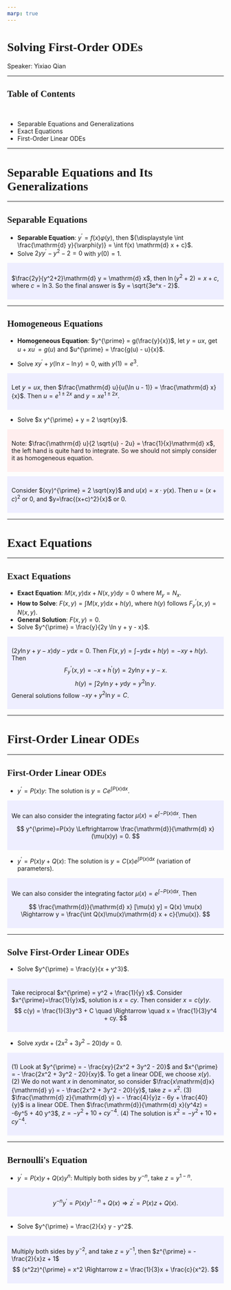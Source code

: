 ```yaml
---
marp: true
---
```

<style>
  section {
    font-family: 'LXGW Bright';
  }

  h1, h2, h3 {
    font-family: 'LXGW Bright';
  }
</style>
<style>
img[alt~="center"] {
  display: block;
  margin: 0 auto;
}
</style>
<style>
.note {
  background-color: #eef;
  padding: 10px;
  margin: 10px 0;
  text-align: left;
}
.trick {
  background-color: #fee;
  padding: 10px;
  margin: 10px 0;
  text-align: left;
}
</style>

# Solving First-Order ODEs

Speaker: Yixiao Qian

---

## Table of Contents

<br>

- Separable Equations and Generalizations
- Exact Equations
- First-Order Linear ODEs

---

# Separable Equations and Its Generalizations

---

## Separable Equations

- **Separable Equation**: $y^{\prime} = f(x)\varphi(y)$, then ${\displaystyle \int \frac{\mathrm{d} y}{\varphi(y)} = \int f(x) \mathrm{d} x + c}$.
- Solve $2yy^{\prime} - y^2 - 2 = 0$ with $y(0) = 1$.

<div class=note>

$\frac{2y}{y^2+2}\mathrm{d} y = \mathrm{d} x$, then $\ln(y^2 + 2) = x + c$, where $c = \ln 3$. So the final answer is $y = \sqrt{3e^x - 2}$.
</div>

---

## Homogeneous Equations

- **Homogeneous Equation**: $y^{\prime} = g(\frac{y}{x})$, let $y = ux$, get $u + xu^{\prime} = g(u)$ and $u^{\prime} = \frac{g(u) - u}{x}$.

- Solve $xy^{\prime} + y(\ln x - \ln y) = 0$, with $y(1) = e^3$.

<div class=note>

Let $y = ux$, then $\frac{\mathrm{d} u}{u(\ln u - 1)} = \frac{\mathrm{d} x}{x}$. Then $u = e^{1\pm 2x}$ and $y = x e^{1 \pm 2x}$.
</div>

- Solve $x y^{\prime} + y = 2 \sqrt{xy}$.

<div class=trick>

Note: $\frac{\mathrm{d} u}{2 \sqrt{u} - 2u} = \frac{1}{x}\mathrm{d} x$, the left hand is quite hard to integrate. So we should not simply consider it as homogeneous equation.
</div>

<div class=note>

Consider $(xy)^{\prime} = 2 \sqrt{xy}$ and $u(x) = x \cdot y(x)$. Then $u = (x+c)^2$ or $0$, and $y=\frac{(x+c)^2}{x}$ or $0$.
</div>

---

# Exact Equations

---

## Exact Equations

- **Exact Equation**: $M(x,y)\mathrm{d} x + N(x,y)\mathrm{d} y = 0$ where $M_y = N_x$.
- **How to Solve**: $\displaystyle F(x,y) = \int M(x,y)\mathrm{d} x + h(y)$, where $h(y)$ follows $F_y^{\prime}(x,y) = N(x,y)$.
- **General Solution**: $F(x, y) = 0$.
- Solve $y^{\prime} = \frac{y}{2y \ln y + y - x}$.

<div class=note>

$(2y \ln y + y - x)\mathrm{d} y - y\mathrm{d} x = 0$. Then $\displaystyle F(x,y) = \int -y \mathrm{d} x + h(y) = -xy + h(y)$. Then
$$ F_y^{\prime}(x,y) = -x + h^{\prime}(y) = 2y \ln y + y - x. $$
$$ h(y) = \int 2y \ln y + y \mathrm{d} y = y^2 \ln y. $$
General solutions follow $-xy + y^2\ln y = C$.
</div>

---

# First-Order Linear ODEs

---

## First-Order Linear ODEs

- $y^{\prime} = P(x)y$: The solution is $y = C e^{\int P(x) \mathrm{d} x}$.

<div class=note>

We can also consider the integrating factor $\mu(x) = e^{\int -P(x)\mathrm{d} x}$. Then

$$ y^{\prime}=P(x)y \Leftrightarrow \frac{\mathrm{d}}{\mathrm{d} x}(\mu(x)y) = 0. $$

</div>

- $y^{\prime} = P(x) y + Q(x)$: The solution is $y = C(x)e^{\int P(x) \mathrm{d} x}$ (variation of parameters).

<div class=note>

We can also consider the integrating factor $\mu(x) = e^{\int -P(x)\mathrm{d} x}$. Then

$$ \frac{\mathrm{d}}{\mathrm{d} x} [\mu(x) y] = Q(x) \mu(x) \Rightarrow y = \frac{\int Q(x)\mu(x)\mathrm{d} x + c}{\mu(x)}. $$

</div>

---

## Solve First-Order Linear ODEs

- Solve $y^{\prime} = \frac{y}{x + y^3}$.

<div class=note>

Take reciprocal $x^{\prime} = y^2 + \frac{1}{y} x$. Consider $x^{\prime}=\frac{1}{y}x$, solution is $x=cy$. Then consider $x=c(y)y$.
$$ c(y) = \frac{1}{3}y^3 + C \quad \Rightarrow \quad x = \frac{1}{3}y^4 + cy. $$
</div>

- Solve $xy \mathrm{d} x + (2x^2 + 3y^2 - 20) \mathrm{d} y = 0$.

<div class=note>

(1) Look at $y^{\prime} = - \frac{xy}{2x^2 + 3y^2 - 20}$ and $x^{\prime} = - \frac{2x^2 + 3y^2 - 20}{xy}$. To get a linear ODE, we choose $x(y)$.
(2) We do not want $x$ in denominator, so consider $\frac{x\mathrm{d}x}{\mathrm{d} y} = - \frac{2x^2 + 3y^2 - 20}{y}$, take $z = x^2$.
(3) $\frac{\mathrm{d} z}{\mathrm{d} y} = - \frac{4}{y}z - 6y + \frac{40}{y}$ is a linear ODE. Then $\frac{\mathrm{d}}{\mathrm{d} x}(y^4z) = -6y^5 + 40 y^3$, $z = -y^2 + 10 + cy^{-4}$.
(4) The solution is $x^2 = -y^2 + 10 + cy^{-4}$.

</div>

---

## Bernoulli's Equation

- $y^{\prime} = P(x)y + Q(x)y^n$: Multiply both sides by $y^{-n}$, take $z = y^{1-n}$.

<div class=note>

$$ y^{-n} y^{\prime} = P(x)y^{1-n} + Q(x) \Rightarrow z^{\prime} = P(x)z + Q(x). $$

</div>

- Solve $y^{\prime} = \frac{2}{x} y - y^2$.

<div class=note>

Multiply both sides by $y^{-2}$, and take $z = y^{-1}$, then $z^{\prime} = - \frac{2}{x}z + 1$
$$ (x^2z)^{\prime} = x^2 \Rightarrow z = \frac{1}{3}x + \frac{c}{x^2}. $$

</div>


